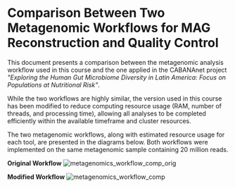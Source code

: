 # Comparison Between Two Metagenomic Workflows for MAG Reconstruction and Quality Control

This document presents a comparison between the metagenomic analysis workflow used in this course and the one applied in the CABANAnet project *"Exploring the Human Gut Microbiome Diversity in Latin America: Focus on Populations at Nutritional Risk"*.

While the two workflows are highly similar, the version used in this course has been modified to reduce computing resource usage (RAM, number of threads, and processing time), allowing all analyses to be completed efficiently within the available timeframe and cluster resources.

The two metagenomic workflows, along with estimated resource usage for each tool, are presented in the diagrams below. Both workflows were implemented on the same metagenomic sample containing 20 million reads.

**Original Workflow**
![metagenomics_workflow_comp_orig](https://github.com/user-attachments/assets/5049596b-58ae-4103-b1be-d08bf8fed9c2)

**Modified Workflow**
![metagenomics_workflow_comp](https://github.com/user-attachments/assets/8ba1f0f2-2c66-4c44-a0e7-acc3837487ed)
